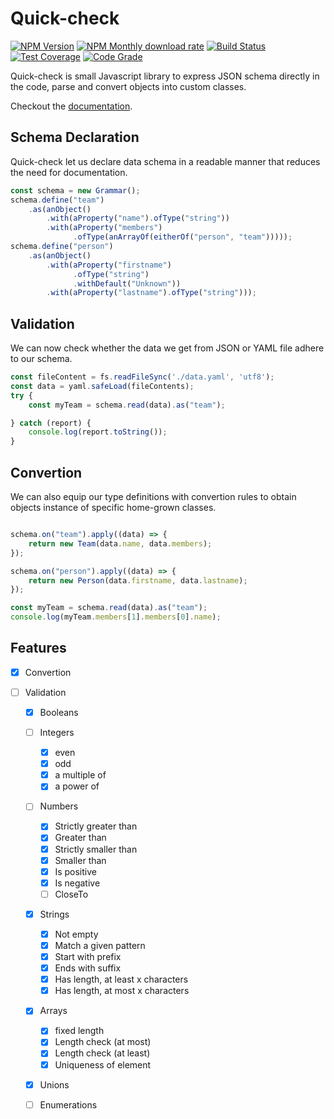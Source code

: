 # Quick-check

[![NPM Version](https://img.shields.io/npm/v/@fchauvel/quick-check)](https://www.npmjs.com/package/@fchauvel/quick-check)
[![NPM Monthly download rate](https://img.shields.io/npm/dm/@fchauvel/quick-check)](https://www.npmjs.com/package/@fchauvel/quick-check)
[![Build Status](https://travis-ci.org/fchauvel/quick-check.svg?branch=master)](https://travis-ci.org/fchauvel/quick-check)
[![Test Coverage](https://img.shields.io/codecov/c/github/fchauvel/quick-check)](https://codecov.io/gh/fchauvel/quick-check/)
[![Code Grade](https://img.shields.io/codacy/grade/bba21bb40e6c48bc87e1b8c0517dc2fa.svg)](https://app.codacy.com/manual/fchauvel/quick/dashboard)

Quick-check is small Javascript library to express JSON schema
directly in the code, parse and convert objects into custom classes.

Checkout the [documentation](https://fchauvel.github.io/quick-check/index.html).

## Schema Declaration

Quick-check let us declare data schema  in a readable manner that reduces the need for documentation.

```typescript
const schema = new Grammar();
schema.define("team")
    .as(anObject()
        .with(aProperty("name").ofType("string"))
        .with(aProperty("members")
              .ofType(anArrayOf(eitherOf("person", "team")))));
schema.define("person")
    .as(anObject()
        .with(aProperty("firstname")
              .ofType("string")
              .withDefault("Unknown"))
        .with(aProperty("lastname").ofType("string")));
```

## Validation

We can now check whether the data we get from JSON or YAML file adhere
to our schema.

```typescript {highlight: \[4]}
const fileContent = fs.readFileSync('./data.yaml', 'utf8');
const data = yaml.safeLoad(fileContents);
try {
    const myTeam = schema.read(data).as("team");

} catch (report) {
    console.log(report.toString());
}
```

## Convertion

We can also equip our type definitions with convertion rules to obtain
objects instance of specific home-grown classes.

```typescript

schema.on("team").apply((data) => {
    return new Team(data.name, data.members);
});

schema.on("person").apply((data) => {
    return new Person(data.firstname, data.lastname);
});

const myTeam = schema.read(data).as("team");
console.log(myTeam.members[1].members[0].name);

```

## Features

-   [x] Convertion

-   [ ] Validation

    -   [x] Booleans

    -   [ ] Integers
        -   [x] even
        -   [x] odd
        -   [x] a multiple of
        -   [x] a power of

    -   [ ] Numbers
        -   [x] Strictly greater than
        -   [x] Greater than
        -   [x] Strictly smaller than
        -   [x] Smaller than
        -   [x] Is positive
        -   [x] Is negative
        -   [ ] CloseTo

    -   [x] Strings
        -   [x] Not empty
        -   [x] Match a given pattern
        -   [x] Start with prefix
        -   [x] Ends with suffix
        -   [x] Has length, at least x characters
        -   [x] Has length, at most x characters

    -   [x] Arrays
        -   [x] fixed length
        -   [x] Length check (at most)
        -   [x] Length check (at least)
        -   [x] Uniqueness of element

    -   [x] Unions

    -   [ ] Enumerations
